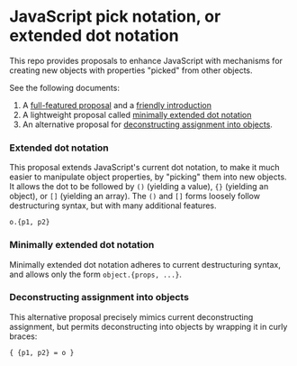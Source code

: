 # JavaScript pick notation, or extended dot notation

This repo provides proposals to enhance JavaScript with mechanisms for creating new objects with properties "picked" from other objects.

See the following documents:

1. A [full-featured proposal](js-pick-notation.md) and a [friendly introduction](docs/intro.md)
2. A lightweight proposal called [minimally extended dot notation](minimally-extended-dot-notation.md)
3. An alternative proposal for [deconstructing assignment into objects](deconstructing-assignment-into-object.md).

### Extended dot notation

This proposal extends JavaScript's current dot notation,
to make it much easier to manipulate object properties,
by "picking" them into new objects.
It allows the dot to be followed by `()` (yielding a value), `{}` (yielding an object), or `[]` (yielding an array).
The `()` and `[]` forms loosely follow destructuring syntax,
but with many additional features.

```
o.{p1, p2}
```

### Minimally extended dot notation

Minimally extended dot notation adheres to current destructuring syntax,
and allows only the form `object.{props, ...}`.

### Deconstructing assignment into objects

This alternative proposal precisely mimics current deconstructing assignment,
but permits deconstructing into objects by wrapping it in curly braces:

```
{ {p1, p2} = o }
```
